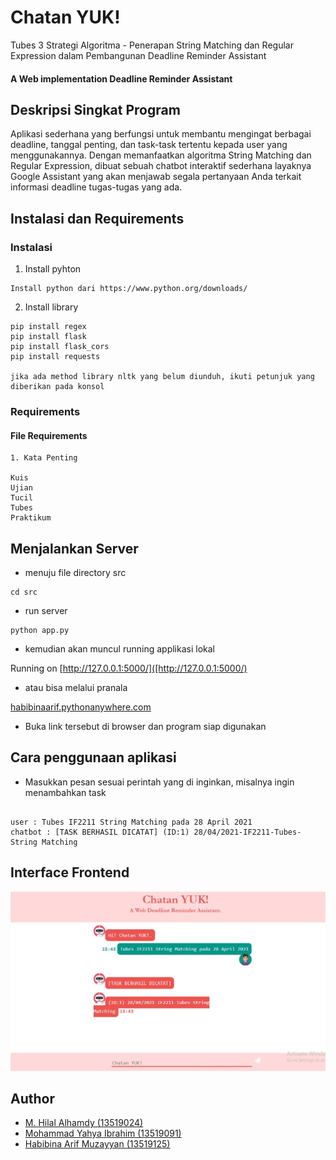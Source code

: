 # Chatan YUK!
Tubes 3 Strategi Algoritma - Penerapan String Matching dan Regular Expression dalam Pembangunan Deadline Reminder Assistant
#### A Web implementation Deadline Reminder Assistant

## Deskripsi Singkat Program
Aplikasi sederhana yang berfungsi untuk membantu mengingat berbagai deadline, tanggal penting, dan task-task tertentu kepada user yang menggunakannya.  Dengan memanfaatkan algoritma String Matching dan Regular Expression, dibuat sebuah chatbot interaktif sederhana layaknya Google Assistant yang akan menjawab segala pertanyaan Anda terkait informasi deadline tugas-tugas yang ada.

## Instalasi dan Requirements

### Instalasi
1. Install pyhton
```
Install python dari https://www.python.org/downloads/
```
2. Install library 
```
pip install regex
pip install flask
pip install flask_cors
pip install requests

jika ada method library nltk yang belum diunduh, ikuti petunjuk yang diberikan pada konsol
```
### Requirements 
#### File Requirements
```
1. Kata Penting

Kuis
Ujian
Tucil
Tubes
Praktikum
```
## Menjalankan Server
- menuju file directory src
```
cd src
```
- run server
```
python app.py
```
- kemudian akan muncul running applikasi lokal

Running on [http://127.0.0.1:5000/]([http://127.0.0.1:5000/) 

- atau bisa melalui pranala

[habibinaarif.pythonanywhere.com](habibinaarif.pythonanywhere.com)

- Buka link tersebut di browser dan program siap digunakan

## Cara penggunaan aplikasi
- Masukkan pesan sesuai perintah yang di inginkan, misalnya ingin menambahkan task
```

user : Tubes IF2211 String Matching pada 28 April 2021
chatbot : [TASK BERHASIL DICATAT] (ID:1) 28/04/2021-IF2211-Tubes-String Matching

```
## Interface Frontend
![ChatanYuk](https://github.com/hilalhmdy/tubes-3-stima/blob/main/img/ChatanYuk.png)
## Author
- [M. Hilal Alhamdy (13519024)](https://github.com/hilalhmdy)
- [Mohammad  Yahya Ibrahim (13519091)](https://github.com/ibrahimyahyaa)
- [Habibina Arif Muzayyan (13519125)](https://github.com/habibinaarif)
